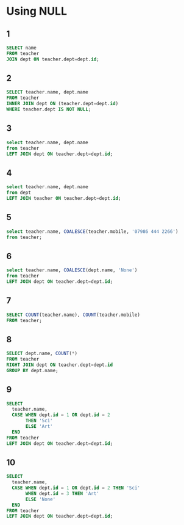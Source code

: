 # Using NULL

## 1

```sql
SELECT name
FROM teacher
JOIN dept ON teacher.dept=dept.id;
```

## 2

```sql
SELECT teacher.name, dept.name
FROM teacher
INNER JOIN dept ON (teacher.dept=dept.id)
WHERE teacher.dept IS NOT NULL;
```

## 3

```sql
select teacher.name, dept.name
from teacher
LEFT JOIN dept ON teacher.dept=dept.id;
```

## 4

```sql
select teacher.name, dept.name
from dept
LEFT JOIN teacher ON teacher.dept=dept.id;
```

## 5

```sql
select teacher.name, COALESCE(teacher.mobile, '07986 444 2266')
from teacher;
```

## 6

```sql
select teacher.name, COALESCE(dept.name, 'None')
from teacher
LEFT JOIN dept ON teacher.dept=dept.id;
```

## 7

```sql
SELECT COUNT(teacher.name), COUNT(teacher.mobile)
FROM teacher;
```

## 8

```sql
SELECT dept.name, COUNT(*)
FROM teacher
RIGHT JOIN dept ON teacher.dept=dept.id
GROUP BY dept.name;
```

## 9

```sql
SELECT
  teacher.name,
  CASE WHEN dept.id = 1 OR dept.id = 2
       THEN 'Sci'
       ELSE 'Art'
  END
FROM teacher
LEFT JOIN dept ON teacher.dept=dept.id;
```

## 10

```sql
SELECT
  teacher.name,
  CASE WHEN dept.id = 1 OR dept.id = 2 THEN 'Sci'
       WHEN dept.id = 3 THEN 'Art'
       ELSE 'None'
  END
FROM teacher
LEFT JOIN dept ON teacher.dept=dept.id;
```
